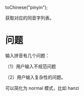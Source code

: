 toChinese("pinyin");

获取对应的同音字列表。


# 问题

输入拼音有几个问题：

（1）用户输入不规范问题

（2）用户输入复杂性的问题。

可以简化为 normal 模式，比如 hanzi 

